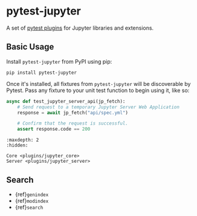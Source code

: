 # pytest-jupyter

A set of [pytest plugins](https://docs.pytest.org/en/stable/plugins.html) for Jupyter libraries and extensions.

## Basic Usage

Install `pytest-jupyter` from PyPI using pip:
```
pip install pytest-jupyter
```

Once it's installed, all fixtures from `pytest-jupyter` will be discoverable by Pytest. Pass any fixture to your unit test function to begin using it, like so:

```python
async def test_jupyter_server_api(jp_fetch):
    # Send request to a temporary Jupyter Server Web Application
    response = await jp_fetch("api/spec.yml")

    # Confirm that the request is successful.
    assert response.code == 200
```


```{toctree}
:maxdepth: 2
:hidden:

Core <plugins/jupyter_core>
Server <plugins/jupyter_server>

```

## Search

* {ref}`genindex`
* {ref}`modindex`
* {ref}`search`
